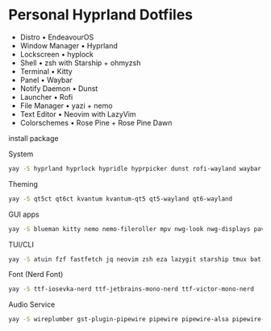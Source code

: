 # Personal Hyprland Dotfiles

- Distro • EndeavourOS
- Window Manager • Hyprland
- Lockscreen • hyplock
- Shell • zsh with Starship + ohmyzsh
- Terminal • Kitty
- Panel • Waybar
- Notify Daemon • Dunst
- Launcher • Rofi
- File Manager • yazi + nemo
- Text Editor • Neovim with LazyVim
- Colorschemes • Rose Pine + Rose Pine Dawn

install package

System
``` bash
yay -S hyprland hyprlock hypridle hyprpicker dunst rofi-wayland waybar swww grimblast-git slurp cliphist polkit-gnome xdg-desktop-portal-hyprland pacman-contrib parallel imagemagick libnotify bluez bluez-utils brightnessctl udiskie networkmanager network-manager-applet pamixer mpd mpc
```

Theming 
``` bash
yay -S qt5ct qt6ct kvantum kvantum-qt5 qt5-wayland qt6-wayland 
```

GUI apps
``` bash
yay -S blueman kitty nemo nemo-fileroller mpv nwg-look nwg-displays pavucontrol qimgv-git visual-studio-code-bin waypaper zathura zathura-pdf-mupdf
```

TUI/CLI
``` bash
yay -S atuin fzf fastfetch jq neovim zsh eza lazygit starship tmux bat btop ncmpcpp television zoxide
```

Font (Nerd Font)
``` bash
yay -S ttf-iosevka-nerd ttf-jetbrains-mono-nerd ttf-victor-mono-nerd 
```

Audio Service
``` bash
yay -S wireplumber gst-plugin-pipewire pipewire pipewire-alsa pipewire-audio pipewire-jack pipewire-pulse
```